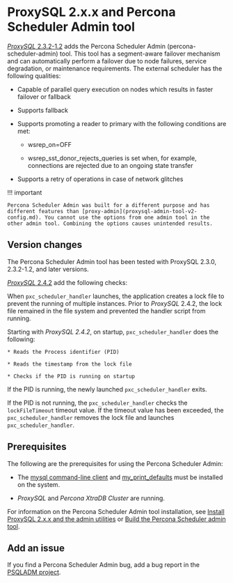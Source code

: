 # ProxySQL 2.x.x and Percona Scheduler Admin tool

[*ProxySQL* 2.3.2-1.2](release-notes-2.3.2-1.md) adds the Percona Scheduler Admin (percona-scheduler-admin) tool. This tool has a segment-aware failover mechanism and can automatically perform a failover due to node failures, service degradation, or maintenance requirements. The external scheduler has the following qualities:

* Capable of parallel query execution on nodes which results in faster failover or fallback

* Supports fallback

* Supports promoting a reader to primary with the following conditions are met:

  * wsrep_on=OFF

  * wsrep_sst_donor_rejects_queries is set when, for example, connections are rejected due to an ongoing state transfer

* Supports a retry of operations in case of network glitches

!!! important

    Percona Scheduler Admin was built for a different purpose and has different features than [proxy-admin](proxysql-admin-tool-v2-config.md). You cannot use the options from one admin tool in the other admin tool. Combining the options causes unintended results.

## Version changes

The Percona Scheduler Admin tool has been tested with ProxySQL 2.3.0, 2.3.2-1.2, and later versions.

[*ProxySQL* 2.4.2](2.4.2.md) add the following checks:

  When `pxc_scheduler_handler` launches, the application creates a lock file to prevent the running of multiple instances. Prior to *ProxySQL* 2.4.2, the lock file remained in the file system and prevented the handler script from running. 

  Starting with *ProxySQL 2.4.2*, on startup, `pxc_scheduler_handler` does the following:

    * Reads the Process identifier (PID)

    * Reads the timestamp from the lock file

    * Checks if the PID is running on startup

  If the PID is running, the newly launched `pxc_scheduler_handler` exits.

  If the PID is not running, the `pxc_scheduler_handler` checks the `lockFileTimeout` timeout value. If the timeout value has been exceeded, the ``pxc_scheduler_handler`` removes the lock file and launches `pxc_scheduler_handler`.

## Prerequisites

The following are the prerequisites for using the Percona Scheduler Admin:

* The [mysql command-line client](https://dev.mysql.com/doc/refman/8.0/en/mysql.html) and [my_print_defaults](https://dev.mysql.com/doc/refman/8.0/en/my-print-defaults.html) must be installed on the system.

* *ProxySQL* and *Percona XtraDB Cluster* are running.

For information on the Percona Scheduler Admin tool installation, see [Install ProxySQL 2.x.x and the admin utilities](install-v2.md) or [Build the Percona Scheduler admin tool](build-percona-scheduler-admin.md).

## Add an issue

If you find a Percona Scheduler Admin bug, add a bug report in the [PSQLADM project](https://jira.percona.com/projects/PSQLADM).

